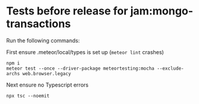# Tests before release for jam:mongo-transactions

Run the following commands:

First ensure .meteor/local/types is set up (`meteor lint` crashes)
```
npm i
meteor test --once --driver-package meteortesting:mocha --exclude-archs web.browser.legacy
```

Next ensure no Typescript errors
```
npx tsc --noemit
```
